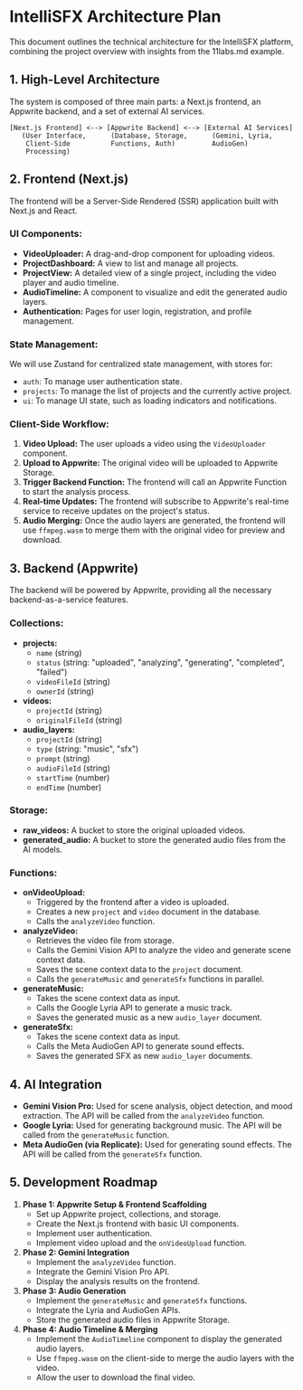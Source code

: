 # IntelliSFX Architecture Plan

This document outlines the technical architecture for the IntelliSFX platform, combining the project overview with insights from the 11labs.md example.

## 1. High-Level Architecture

The system is composed of three main parts: a Next.js frontend, an Appwrite backend, and a set of external AI services.

```
[Next.js Frontend] <--> [Appwrite Backend] <--> [External AI Services]
   (User Interface,      (Database, Storage,      (Gemini, Lyria,
    Client-Side          Functions, Auth)         AudioGen)
    Processing)
```

## 2. Frontend (Next.js)

The frontend will be a Server-Side Rendered (SSR) application built with Next.js and React.

### UI Components:

*   **VideoUploader:** A drag-and-drop component for uploading videos.
*   **ProjectDashboard:** A view to list and manage all projects.
*   **ProjectView:** A detailed view of a single project, including the video player and audio timeline.
*   **AudioTimeline:** A component to visualize and edit the generated audio layers.
*   **Authentication:** Pages for user login, registration, and profile management.

### State Management:

We will use Zustand for centralized state management, with stores for:

*   `auth`: To manage user authentication state.
*   `projects`: To manage the list of projects and the currently active project.
*   `ui`: To manage UI state, such as loading indicators and notifications.

### Client-Side Workflow:

1.  **Video Upload:** The user uploads a video using the `VideoUploader` component.
2.  **Upload to Appwrite:** The original video will be uploaded to Appwrite Storage.
3.  **Trigger Backend Function:** The frontend will call an Appwrite Function to start the analysis process.
4.  **Real-time Updates:** The frontend will subscribe to Appwrite's real-time service to receive updates on the project's status.
5.  **Audio Merging:** Once the audio layers are generated, the frontend will use `ffmpeg.wasm` to merge them with the original video for preview and download.

## 3. Backend (Appwrite)

The backend will be powered by Appwrite, providing all the necessary backend-as-a-service features.

### Collections:

*   **projects:**
    *   `name` (string)
    *   `status` (string: "uploaded", "analyzing", "generating", "completed", "failed")
    *   `videoFileId` (string)
    *   `ownerId` (string)
*   **videos:**
    *   `projectId` (string)
    *   `originalFileId` (string)
*   **audio_layers:**
    *   `projectId` (string)
    *   `type` (string: "music", "sfx")
    *   `prompt` (string)
    *   `audioFileId` (string)
    *   `startTime` (number)
    *   `endTime` (number)

### Storage:

*   **raw_videos:** A bucket to store the original uploaded videos.
*   **generated_audio:** A bucket to store the generated audio files from the AI models.

### Functions:

*   **onVideoUpload:**
    *   Triggered by the frontend after a video is uploaded.
    *   Creates a new `project` and `video` document in the database.
    *   Calls the `analyzeVideo` function.
*   **analyzeVideo:**
    *   Retrieves the video file from storage.
    *   Calls the Gemini Vision API to analyze the video and generate scene context data.
    *   Saves the scene context data to the `project` document.
    *   Calls the `generateMusic` and `generateSfx` functions in parallel.
*   **generateMusic:**
    *   Takes the scene context data as input.
    *   Calls the Google Lyria API to generate a music track.
    *   Saves the generated music as a new `audio_layer` document.
*   **generateSfx:**
    *   Takes the scene context data as input.
    *   Calls the Meta AudioGen API to generate sound effects.
    *   Saves the generated SFX as new `audio_layer` documents.

## 4. AI Integration

*   **Gemini Vision Pro:** Used for scene analysis, object detection, and mood extraction. The API will be called from the `analyzeVideo` function.
*   **Google Lyria:** Used for generating background music. The API will be called from the `generateMusic` function.
*   **Meta AudioGen (via Replicate):** Used for generating sound effects. The API will be called from the `generateSfx` function.

## 5. Development Roadmap

1.  **Phase 1: Appwrite Setup & Frontend Scaffolding**
    *   Set up Appwrite project, collections, and storage.
    *   Create the Next.js frontend with basic UI components.
    *   Implement user authentication.
    *   Implement video upload and the `onVideoUpload` function.
2.  **Phase 2: Gemini Integration**
    *   Implement the `analyzeVideo` function.
    *   Integrate the Gemini Vision Pro API.
    *   Display the analysis results on the frontend.
3.  **Phase 3: Audio Generation**
    *   Implement the `generateMusic` and `generateSfx` functions.
    *   Integrate the Lyria and AudioGen APIs.
    *   Store the generated audio files in Appwrite Storage.
4.  **Phase 4: Audio Timeline & Merging**
    *   Implement the `AudioTimeline` component to display the generated audio layers.
    *   Use `ffmpeg.wasm` on the client-side to merge the audio layers with the video.
    *   Allow the user to download the final video.